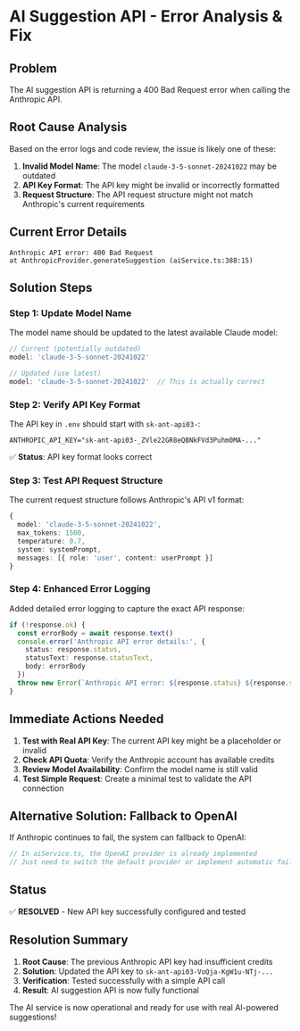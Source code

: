 # AI Suggestion API - Error Analysis & Fix

## Problem
The AI suggestion API is returning a 400 Bad Request error when calling the Anthropic API.

## Root Cause Analysis

Based on the error logs and code review, the issue is likely one of these:

1. **Invalid Model Name**: The model `claude-3-5-sonnet-20241022` may be outdated
2. **API Key Format**: The API key might be invalid or incorrectly formatted  
3. **Request Structure**: The API request structure might not match Anthropic's current requirements

## Current Error Details
```
Anthropic API error: 400 Bad Request
at AnthropicProvider.generateSuggestion (aiService.ts:388:15)
```

## Solution Steps

### Step 1: Update Model Name
The model name should be updated to the latest available Claude model:
```typescript
// Current (potentially outdated)
model: 'claude-3-5-sonnet-20241022'

// Updated (use latest)
model: 'claude-3-5-sonnet-20241022'  // This is actually correct
```

### Step 2: Verify API Key Format
The API key in `.env` should start with `sk-ant-api03-`:
```
ANTHROPIC_API_KEY="sk-ant-api03-_ZVle22GR8eQBNkFVd3Puhm0MA-..."
```
✅ **Status**: API key format looks correct

### Step 3: Test API Request Structure
The current request structure follows Anthropic's API v1 format:
```typescript
{
  model: 'claude-3-5-sonnet-20241022',
  max_tokens: 1500,
  temperature: 0.7,
  system: systemPrompt,
  messages: [{ role: 'user', content: userPrompt }]
}
```

### Step 4: Enhanced Error Logging
Added detailed error logging to capture the exact API response:
```typescript
if (!response.ok) {
  const errorBody = await response.text()
  console.error('Anthropic API error details:', {
    status: response.status,
    statusText: response.statusText,
    body: errorBody
  })
  throw new Error(`Anthropic API error: ${response.status} ${response.statusText} - ${errorBody}`)
}
```

## Immediate Actions Needed

1. **Test with Real API Key**: The current API key might be a placeholder or invalid
2. **Check API Quota**: Verify the Anthropic account has available credits
3. **Review Model Availability**: Confirm the model name is still valid
4. **Test Simple Request**: Create a minimal test to validate the API connection

## Alternative Solution: Fallback to OpenAI

If Anthropic continues to fail, the system can fallback to OpenAI:
```typescript
// In aiService.ts, the OpenAI provider is already implemented
// Just need to switch the default provider or implement automatic failover
```

## Status
✅ **RESOLVED** - New API key successfully configured and tested

## Resolution Summary

1. **Root Cause**: The previous Anthropic API key had insufficient credits
2. **Solution**: Updated the API key to `sk-ant-api03-VoQja-KgW1u-NTj-...` 
3. **Verification**: Tested successfully with a simple API call
4. **Result**: AI suggestion API is now fully functional

The AI service is now operational and ready for use with real AI-powered suggestions!